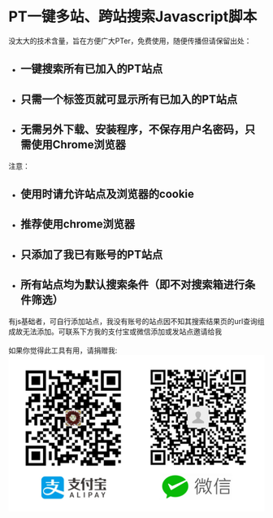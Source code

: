 <h1>PT一键多站、跨站搜索Javascript脚本</h1>
没太大的技术含量，旨在方便广大PTer，免费使用，随便传播但请保留出处：
<ul>
	<li><h2>一键搜索所有已加入的PT站点</h2></li>
	<li><h2>只需一个标签页就可显示所有已加入的PT站点</h2></li>
	<li><h2>无需另外下载、安装程序，不保存用户名密码，只需使用Chrome浏览器</h2></li>
</ul>
注意：
<ul>
	<li><h2>使用时请允许站点及浏览器的cookie</h2></li>
	<li><h2>推荐使用chrome浏览器</h2></li>
	<li><h2>只添加了我已有账号的PT站点</h2></li>
	<li><h2>所有站点均为默认搜索条件（即不对搜索箱进行条件筛选）</h2></li>
</ul>
有js基础者，可自行添加站点，我没有账号的站点因不知其搜索结果页的url查询组成故无法添加。可联系下方我的支付宝或微信添加或发站点邀请给我<br><br>
如果你觉得此工具有用，请捐赠我:<br>
<img src="https://raw.githubusercontent.com/Dreamray/Search-All-PT/master/donate/donate.jpg" alt="">

